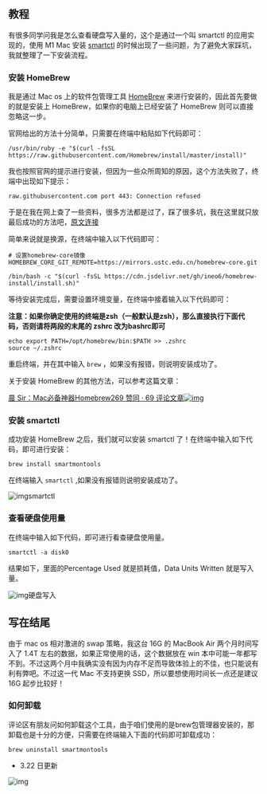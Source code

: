 ## 教程

有很多同学问我是怎么查看硬盘写入量的，这个是通过一个叫 smartctl 的应用实现的，使用 M1 Mac 安装 [smartctl](https://link.zhihu.com/?target=https%3A//www.smartmontools.org/) 的时候出现了一些问题，为了避免大家踩坑，我就整理了一下安装流程。

### 安装 HomeBrew

我是通过 Mac os 上的软件包管理工具 [HomeBrew](https://link.zhihu.com/?target=http%3A//brew.sh/) 来进行安装的，因此首先要做的就是安装上 HomeBrew，如果你的电脑上已经安装了 HomeBrew 则可以直接忽略这一步。

官网给出的方法十分简单，只需要在终端中粘贴如下代码即可：

```text
/usr/bin/ruby -e "$(curl -fsSL https://raw.githubusercontent.com/Homebrew/install/master/install)"
```

我也按照官网的提示进行安装，但因为一些众所周知的原因，这个方法失败了，终端中出现如下提示：

```text
raw.githubusercontent.com port 443: Connection refused
```

于是在我在网上查了一些资料，很多方法都是过了，踩了很多坑，我在这里就只放最后成功的方法吧，[原文连接](https://link.zhihu.com/?target=https%3A//blog.csdn.net/L_boyka/article/details/112554554%3Futm_medium%3Ddistribute.pc_relevant.none-task-blog-BlogCommendFromMachineLearnPai2-2.control%26dist_request_id%3D1f00f159-3fab-4ab0-a55f-8b97eb744e26%26depth_1-utm_source%3Ddistribute.pc_relevant.none-task-blog-BlogCommendFromMachineLearnPai2-2.control)

简单来说就是换源，在终端中输入以下代码即可：

```text
# 设置homebrew-core镜像
HOMEBREW_CORE_GIT_REMOTE=https://mirrors.ustc.edu.cn/homebrew-core.git

/bin/bash -c "$(curl -fsSL https://cdn.jsdelivr.net/gh/ineo6/homebrew-install/install.sh)"
```

等待安装完成后，需要设置环境变量，在终端中接着输入以下代码即可：

**注意：如果你确定使用的终端是zsh（一般默认是zsh），那么直接执行下面代码，否则请将两段的末尾的 zshrc 改为bashrc即可**

```text
echo export PATH=/opt/homebrew/bin:$PATH >> .zshrc
source ~/.zshrc
```

重启终端，并在其中输入 `brew` ，如果没有报错，则说明安装成功了。

关于安装 HomeBrew 的其他方法，可以参考这篇文章：

[晨 Sir：Mac必备神器Homebrew269 赞同 · 69 评论文章![img](https://pic1.zhimg.com/v2-8f1ea66d5742981916b04879ebd0325c_180x120.jpg)](https://zhuanlan.zhihu.com/p/59805070)

### 安装 smartctl

成功安装 HomeBrew 之后，我们就可以安装 smartctl 了！在终端中输入如下代码，即可进行安装：

```text
brew install smartmontools
```

在终端输入 `smartctl` ,如果没有报错则说明安装成功了。



![img](https://pic2.zhimg.com/80/v2-02a5650106944561996217a99ce1a3a5_1440w.png)smartctl



### 查看硬盘使用量

在终端中输入如下代码，即可进行看查硬盘使用量。

```text
smartctl -a disk0
```

结果如下，里面的Percentage Used 就是损耗值，Data Units Written 就是写入量。



![img](https://pic2.zhimg.com/80/v2-40f72d959d7f4686ede1a84189f88119_1440w.png)硬盘写入



## 写在结尾

由于 mac os 相对激进的 swap 策略，我这台 16G 的 MacBook Air 两个月时间写入了 1.4T 左右的数据，如果正常使用的话，这个数据放在 win 本中可能一年都写不到。不过这两个月中我确实没有因为内存不足而导致体验上的不佳，也只能说有利有弊吧。不过这一代 Mac 不支持更换 SSD，所以要想使用时间长一点还是建议 16G 起步比较好！



### 如何卸载

评论区有朋友问如何卸载这个工具，由于咱们使用的是brew包管理器安装的，那卸载也是十分的方便，只需要在终端输入下面的代码即可卸载成功：

```text
brew uninstall smartmontools 
```

- 3.22 日更新

![img](https://pic2.zhimg.com/80/v2-3c9257db5d6877bcae21d49fc563d1c1_1440w.jpg)